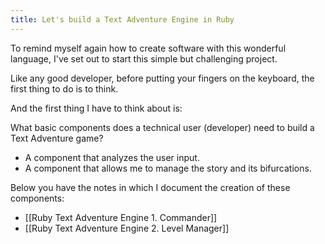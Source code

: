 ```yaml
---
title: Let's build a Text Adventure Engine in Ruby
---
```

To remind myself again how to create software with this wonderful language, I've set out to start this simple but challenging project.

Like any good developer, before putting your fingers on the keyboard, the first thing to do is to think.

And the first thing I have to think about is:

What basic components does a technical user (developer) need to build a Text Adventure game?

- A component that analyzes the user input.
- A component that allows me to manage the story and its bifurcations.

Below you have the notes in which I document the creation of these components:

- [[Ruby Text Adventure Engine 1. Commander]]
- [[Ruby Text Adventure Engine 2. Level Manager]]